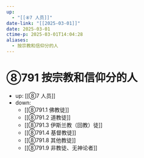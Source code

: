 ```yaml
---
up:
  - "[[⑧7 人员]]"
date-link: "[[2025-03-01]]"
date: 2025-03-01
ctime-p: 2025-03-01T14:04:28
aliases:
  - 按宗教和信仰分的人
---
```


# ⑧791 按宗教和信仰分的人

- up: [[⑧7 人员]]
- down:	
	- [[⑧791.1 佛教徒]]
	- [[⑧791.2 道教徒]]
	- [[⑧791.3 伊斯兰教（回教）徒]]
	- [[⑧791.4 基督教徒]]
	- [[⑧791.8 其他教徒]]
	- [[⑧791.9 非教徒、无神论者]]
	
